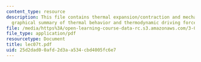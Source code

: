 ```yaml
---
content_type: resource
description: This file contains thermal expansion/contraction and mechanical expansion/compression,
  graphical summary of thermal behavior and thermodynamic driving forces.
file: /media/https%3A/open-learning-course-data-rc.s3.amazonaws.com/3-012-fundamentals-of-materials-science-fall-2005/25d2dad00afd2d3aa534cbd4005fc6e7_lec07t.pdf
file_type: application/pdf
resourcetype: Document
title: lec07t.pdf
uid: 25d2dad0-0afd-2d3a-a534-cbd4005fc6e7
---
```

